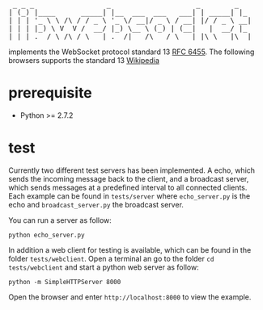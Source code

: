 <pre style="border: 0px; padding: 0px;">
 _ _ _                 _                    _        _   
| (_) |____      _____| |__  ___  ___   ___| | _____| |_ 
| | | '_ \ \ /\ / / _ \ '_ \/ __|/ _ \ / __| |/ / _ \ __|
| | | |_) \ V  V /  __/ |_) \__ \ (_) | (__|   |  __/ |_ 
|_|_|_.__/ \_/\_/ \___|_.__/|___/\___/ \___|_|\_\___|\__|
</pre>

implements the WebSocket protocol standard 13 [RFC 6455](http://tools.ietf.org/html/rfc6455).
The following browsers supports the standard 13 [Wikipedia](http://en.wikipedia.org/wiki/WebSocket#Browser_support)

# prerequisite

* Python >= 2.7.2


# test
Currently two different test servers has been implemented. A echo, which sends the incoming message back to the client, and a broadcast server, which sends messages at a predefined interval to all connected clients. Each example can be found in `tests/server` where `echo_server.py` is the echo and `broadcast_server.py` the broadcast server.

You can run a server as follow:

    python echo_server.py

In addition a web client for testing is available, which can be found in the folder `tests/webclient`. Open a terminal an go to the folder `cd tests/webclient` and start a python web server as follow:

    python -m SimpleHTTPServer 8000
    
Open the browser and enter `http://localhost:8000` to view the example.
